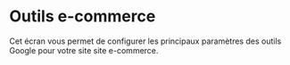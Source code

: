# Outils e-commerce


<p>Cet &eacute;cran vous permet de configurer les principaux param&egrave;tres des outils Google pour votre site site e-commerce.</p>

